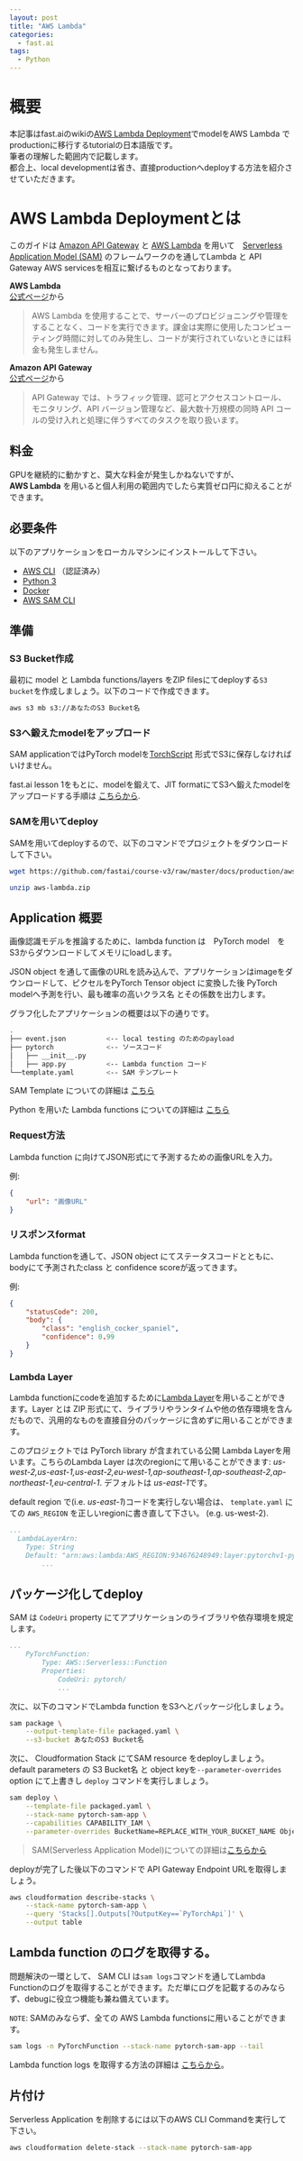 ```yaml
---
layout: post
title: "AWS Lambda"
categories:
  - fast.ai
tags:
  - Python
---
```

# 概要  

本記事はfast.aiのwikiの[AWS Lambda Deployment](https://course.fast.ai/deployment_aws_lambda.html)でmodelをAWS Lambda でproductionに移行するtutorialの日本語版です。  
筆者の理解した範囲内で記載します。  
都合上、local developmentは省き、直接productionへdeployする方法を紹介させていただきます。  

# AWS Lambda Deploymentとは

このガイドは [Amazon API Gateway](https://aws.amazon.com/api-gateway/) と [AWS Lambda](https://aws.amazon.com/lambda/) を用いて　[Serverless Application Model (SAM)](https://aws.amazon.com/serverless/sam/) のフレームワークのを通してLambda と API Gateway AWS servicesを相互に繋げるものとなっております。

**AWS Lambda**  
[公式ページ](https://aws.amazon.com/jp/lambda/)から  
> AWS Lambda を使用することで、サーバーのプロビジョニングや管理をすることなく、コードを実行できます。課金は実際に使用したコンピューティング時間に対してのみ発生し、コードが実行されていないときには料金も発生しません。

**Amazon API Gateway**  
[公式ページ](https://aws.amazon.com/jp/api-gateway/)から  
>API Gateway では、トラフィック管理、認可とアクセスコントロール、モニタリング、API バージョン管理など、最大数十万規模の同時 API コールの受け入れと処理に伴うすべてのタスクを取り扱います。

## 料金

GPUを継続的に動かすと、莫大な料金が発生しかねないですが、  
**AWS Lambda** を用いると個人利用の範囲内でしたら実質ゼロ円に抑えることができます。

## 必要条件

以下のアプリケーションをローカルマシンにインストールして下さい。

* [AWS CLI](https://aws.amazon.com/cli/) （認証済み）
* [Python 3](https://www.python.org/downloads/)
* [Docker](https://www.docker.com/community-edition)
* [AWS SAM CLI](https://aws.amazon.com/serverless/sam/)

## 準備

### S3 Bucket作成

最初に model と Lambda functions/layers をZIP filesにてdeployする`S3 bucket`を作成しましょう。以下のコードで作成できます。

```bash
aws s3 mb s3://あなたのS3 Bucket名
```

### S3へ鍛えたmodelをアップロード

SAM applicationではPyTorch modelを[TorchScript](https://pytorch.org/docs/stable/jit.html?highlight=jit#module-torch.jit) 形式でS3に保存しなければいけません。

fast.ai lesson 1をもとに、modelを鍛えて、JIT formatにてS3へ鍛えたmodelをアップロードする手順は [こちらから](https://github.com/fastai/course-v3/blob/master/docs/production/lesson-1-export-jit.ipynb).

### SAMを用いてdeploy

SAMを用いてdeployするので、以下のコマンドでプロジェクトをダウンロードして下さい。

```bash
wget https://github.com/fastai/course-v3/raw/master/docs/production/aws-lambda.zip

unzip aws-lambda.zip
```

## Application 概要

画像認識モデルを推論するために、lambda function は　PyTorch model　を S3からダウンロードしてメモリにloadします。

JSON object を通して画像のURLを読み込んで、アプリケーションはimageをダウンロードして、ピクセルをPyTorch Tensor object に変換した後 PyTorch modelへ予測を行い、最も確率の高いクラス名 とその係数を出力します。

グラフ化したアプリケーションの概要は以下の通りです。

```bash
.
├── event.json          <-- local testing のためのpayload
├── pytorch             <-- ソースコード
│   ├── __init__.py
│   ├── app.py          <-- Lambda function コード
└──template.yaml        <-- SAM テンプレート
```

SAM Template についての詳細は [こちら](https://docs.aws.amazon.com/serverless-application-model/latest/developerguide/serverless-sam-template-basics.html)

Python を用いた Lambda functions についての詳細は [こちら](https://docs.aws.amazon.com/lambda/latest/dg/python-programming-model-handler-types.html)

### **Request方法**

Lambda function に向けてJSON形式にて予測するための画像URLを入力。

例:

```json
{
    "url": "画像URL"
}
```

### **リスポンスformat**

Lambda functionを通して、JSON object にてステータスコードとともに、bodyにて予測されたclass と confidence scoreが返ってきます。

例:

```json
{
    "statusCode": 200,
    "body": {
        "class": "english_cocker_spaniel",
        "confidence": 0.99
    }
}
```

### **Lambda Layer**

Lambda functionにcodeを追加するために[Lambda Layer](https://docs.aws.amazon.com/lambda/latest/dg/configuration-layers.html)を用いることができます。Layer とは ZIP 形式にて、ライブラリやランタイムや他の依存環境を含んだもので、汎用的なものを直接自分のパッケージに含めずに用いることができます。

このプロジェクトでは PyTorch library が含まれている公開 Lambda Layerを用います。こちらのLambda Layer は次のregionにて用いることができます: *us-west-2,us-east-1,us-east-2,eu-west-1,ap-southeast-1,ap-southeast-2,ap-northeast-1,eu-central-1*. デフォルトは *us-east-1*です。

default region で(i.e. *us-east-1*)コードを実行しない場合は、 `template.yaml` にての `AWS_REGION` を正しいregionに書き直して下さい。 (e.g. us-west-2).

```yaml
...
  LambdaLayerArn:
    Type: String
    Default: "arn:aws:lambda:AWS_REGION:934676248949:layer:pytorchv1-py36:1"
        ...
```

## パッケージ化してdeploy

SAM は `CodeUri` property にてアプリケーションのライブラリや依存環境を規定します。

```yaml
...
    PyTorchFunction:
        Type: AWS::Serverless::Function
        Properties:
            CodeUri: pytorch/
            ...
```

次に、以下のコマンドでLambda function をS3へとパッケージ化しましょう。

```bash
sam package \
    --output-template-file packaged.yaml \
    --s3-bucket あなたのS3 Bucket名
```

次に、 Cloudformation Stack にてSAM resource をdeployしましょう。default parameters の S3 Bucket名 と object keyを`--parameter-overrides` option にて上書きし `deploy` コマンドを実行しましょう。

```bash
sam deploy \
    --template-file packaged.yaml \
    --stack-name pytorch-sam-app \
    --capabilities CAPABILITY_IAM \
    --parameter-overrides BucketName=REPLACE_WITH_YOUR_BUCKET_NAME ObjectKey=fastai-models/lesson1/model.tar.gz
```

> SAM(Serverless Application Model)についての詳細は[こちらから](https://docs.aws.amazon.com/serverless-application-model/latest/developerguide/serverless-quick-start.html)

deployが完了した後以下のコマンドで API Gateway Endpoint URLを取得しましょう。

```bash
aws cloudformation describe-stacks \
    --stack-name pytorch-sam-app \
    --query 'Stacks[].Outputs[?OutputKey==`PyTorchApi`]' \
    --output table
```

## Lambda function のログを取得する。

問題解決の一環として、 SAM CLI は`sam logs`コマンドを通してLambda Functionのログを取得することができます。ただ単にログを記載するのみならず、debugに役立つ機能も兼ね備えています。

`NOTE`: SAMのみならず、全ての AWS Lambda functionsに用いることができます。

```bash
sam logs -n PyTorchFunction --stack-name pytorch-sam-app --tail
```

Lambda function logs を取得する方法の詳細は [こちらから](https://docs.aws.amazon.com/serverless-application-model/latest/developerguide/serverless-sam-cli-logging.html)。

## 片付け

Serverless Application を削除するには以下のAWS CLI Commandを実行して下さい。

```bash
aws cloudformation delete-stack --stack-name pytorch-sam-app
```
